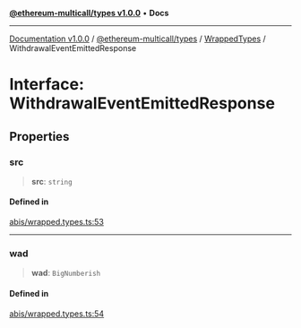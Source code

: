 [**@ethereum-multicall/types v1.0.0**](../../../README.md) • **Docs**

***

[Documentation v1.0.0](../../../../../packages.md) / [@ethereum-multicall/types](../../../README.md) / [WrappedTypes](../README.md) / WithdrawalEventEmittedResponse

# Interface: WithdrawalEventEmittedResponse

## Properties

### src

> **src**: `string`

#### Defined in

[abis/wrapped.types.ts:53](https://github.com/niZmosis/ethereum-multicall/blob/2a2d077a99c23b464a4e40dd6375d06ce98594bd/packages/types/src/abis/wrapped.types.ts#L53)

***

### wad

> **wad**: `BigNumberish`

#### Defined in

[abis/wrapped.types.ts:54](https://github.com/niZmosis/ethereum-multicall/blob/2a2d077a99c23b464a4e40dd6375d06ce98594bd/packages/types/src/abis/wrapped.types.ts#L54)
